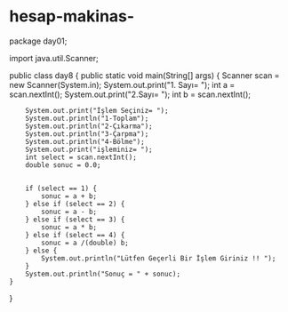 # hesap-makinas-
package day01;

import java.util.Scanner;

public class day8 {
    public static void main(String[] args) {
        Scanner scan = new Scanner(System.in);
        System.out.print("1. Sayı= ");
        int a = scan.nextInt();
        System.out.print("2.Sayı= ");
        int b = scan.nextInt();

        System.out.print("İşlem Seçiniz= ");
        System.out.println("1-Toplam");
        System.out.println("2-Çıkarma");
        System.out.println("3-Çarpma");
        System.out.println("4-Bölme");
        System.out.print("işleminiz= ");
        int select = scan.nextInt();
        double sonuc = 0.0;


        if (select == 1) {
            sonuc = a + b;
        } else if (select == 2) {
            sonuc = a - b;
        } else if (select == 3) {
            sonuc = a * b;
        } else if (select == 4) {
            sonuc = a /(double) b;
        } else {
            System.out.println("Lütfen Geçerli Bir İşlem Giriniz !! ");
        }
        System.out.println("Sonuç = " + sonuc);
    }
}
